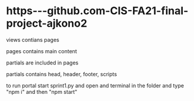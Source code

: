 # https---github.com-CIS-FA21-final-project-ajkono2
views contians pages


pages contains main content

partials are included in pages

partials contains head, header, footer, scripts

to run portal start sprint1.py and open and terminal in the folder and type "npm i" and then "npm start"
